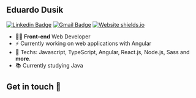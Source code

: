 ## Eduardo Dusik

[![Linkedin Badge](https://img.shields.io/badge/-LinkedIn-blue?style=flat-square&logo=Linkedin&logoColor=white&link=https://www.linkedin.com/in/eduardo-dos-santos-dusik-095100120/)](https://www.linkedin.com/in/eduardo-dos-santos-dusik-095100120/)
[![Gmail Badge](https://img.shields.io/badge/-eduardodusik@gmail.com-c14438?style=flat-square&logo=Gmail&logoColor=white&link=mailto:eduardodusik@gmail.com)](mailto:eduardodusik@gmail.com)
[![Website shields.io](https://img.shields.io/website-up-down-green-red/http/shields.io.svg)](https://portfolio-eduardo-dusik.herokuapp.com/)

- :man_technologist: **Front-end** Web Developer
- :zap: Currently working on web applications with Angular
- :rocket: Techs: Javascript, TypeScript, Angular, React.js, Node.js, Sass and **more**.
- :books: Currently studying Java

Get in touch :wave:
---
